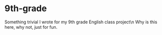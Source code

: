 # 9th-grade
Something trivial I wrote for my 9th grade English class project\n
Why is this here, why not, just for fun.
